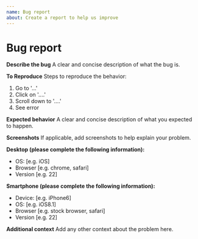 ```yaml
---
name: Bug report
about: Create a report to help us improve
---
```


# Bug report

**Describe the bug**
A clear and concise description of what the bug is.

**To Reproduce**
Steps to reproduce the behavior:

1. Go to '...'
2. Click on '....'
3. Scroll down to '....'
4. See error

**Expected behavior**
A clear and concise description of what you expected to happen.

**Screenshots**
If applicable, add screenshots to help explain your problem.

**Desktop (please complete the following information):**

- OS: \[e.g. iOS]
- Browser \[e.g. chrome, safari]
- Version \[e.g. 22]

**Smartphone (please complete the following information):**

- Device: \[e.g. iPhone6]
- OS: \[e.g. iOS8.1]
- Browser \[e.g. stock browser, safari]
- Version \[e.g. 22]

**Additional context**
Add any other context about the problem here.
